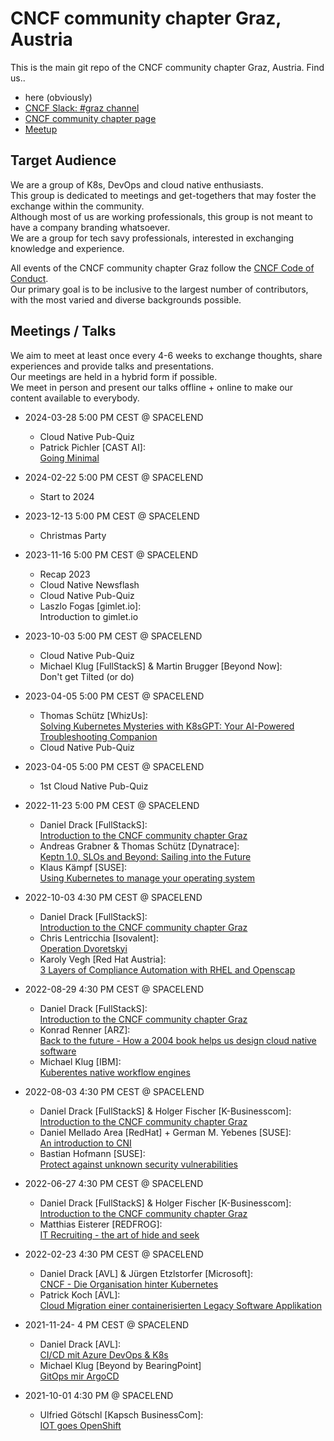 # CNCF community chapter Graz, Austria

This is the main git repo of the CNCF community chapter Graz, Austria.
Find us..

- here (obviously)
- [CNCF Slack: #graz channel](https://communityinviter.com/apps/cloud-native/cncf)
- [CNCF community chapter page](https://community.cncf.io/graz-austria/)
- [Meetup](https://www.meetup.com/cncf-graz/)

## Target Audience

We are a group of K8s, DevOps and cloud native enthusiasts.\
This group is dedicated to meetings and get-togethers that may foster the exchange within the community.\
Although most of us are working professionals, this group is not meant to have a company branding whatsoever.\
We are a group for tech savy professionals, interested in exchanging knowledge and experience.

All events of the CNCF community chapter Graz follow the [CNCF Code of Conduct](https://github.com/cncf/foundation/blob/main/code-of-conduct.md).\
Our primary goal is to be inclusive to the largest number of contributors, with the most varied and diverse backgrounds possible.

## Meetings / Talks

We aim to meet at least once every 4-6 weeks to exchange thoughts, share experiences and provide talks and presentations.\
Our meetings are held in a hybrid form if possible.\
We meet in person and present our talks offline + online to make our content available to everybody.

- 2024-03-28 5:00 PM CEST @ SPACELEND
  - Cloud Native Pub-Quiz
  - Patrick Pichler [CAST AI]:\
    [Going Minimal](2024-03-28/CNCF-Going-Minimal.pdf)

- 2024-02-22 5:00 PM CEST @ SPACELEND
  - Start to 2024

- 2023-12-13 5:00 PM CEST @ SPACELEND
  - Christmas Party
  
- 2023-11-16 5:00 PM CEST @ SPACELEND
  - Recap 2023
  - Cloud Native Newsflash
  - Cloud Native Pub-Quiz
  - Laszlo Fogas [gimlet.io]: \
    Introduction to gimlet.io

- 2023-10-03 5:00 PM CEST @ SPACELEND
  - Cloud Native Pub-Quiz
  - Michael Klug [FullStackS] & Martin Brugger [Beyond Now]:\
    Don't get Tilted (or do)

- 2023-04-05 5:00 PM CEST @ SPACELEND
  - Thomas Schütz [WhizUs]:\
    [Solving Kubernetes Mysteries with K8sGPT: Your AI-Powered Troubleshooting Companion](https://docs.google.com/presentation/d/1SCfmCXzVomG-7nNsetgigjWOo4p0O-KCZUGKnbjDdKY/edit?usp=sharing)
  - Cloud Native Pub-Quiz

- 2023-04-05 5:00 PM CEST @ SPACELEND
  - 1st Cloud Native Pub-Quiz
  
- 2022-11-23 5:00 PM CEST @ SPACELEND
  - Daniel Drack [FullStackS]:\
    [Introduction to the CNCF community chapter Graz](2022-11-23/CNCF-Meetup-1123.pdf)
  - Andreas Grabner & Thomas Schütz [Dynatrace]:\
    [Keptn 1.0, SLOs and Beyond: Sailing into the Future]()
  - Klaus Kämpf [SUSE]:\
    [Using Kubernetes to manage your operating system](2022-11-23/CNCF-Elemental-deep-dive.pdf)

- 2022-10-03 4:30 PM CEST @ SPACELEND
  - Daniel Drack [FullStackS]:\
    [Introduction to the CNCF community chapter Graz](2022-10-03/CNCF-Meetup-1003.pdf)
  - Chris Lentricchia [Isovalent]:\
    [Operation Dvoretskyi]()
  - Karoly Vegh [Red Hat Austria]:\
    [3 Layers of Compliance Automation with RHEL and Openscap]()

- 2022-08-29 4:30 PM CEST @ SPACELEND
  - Daniel Drack [FullStackS]:\
    [Introduction to the CNCF community chapter Graz](2022-08-29/CNCF-Meetup-0627.pdf)
  - Konrad Renner [ARZ]:\
    [Back to the future - How a 2004 book helps us design cloud native software](2022-08-29/ddd_back_to_the_future.pdf)
  - Michael Klug [IBM]:\
    [Kuberentes native workflow engines](2022-08-29/workflow-engines.pdf)

- 2022-08-03 4:30 PM CEST @ SPACELEND
  - Daniel Drack [FullStackS] & Holger Fischer [K-Businesscom]:\
    [Introduction to the CNCF community chapter Graz](2022-08-03/CNCF-Meetup-0803.pdf)
  - Daniel Mellado Area [RedHat] + German M. Yebenes [SUSE]:\
    [An introduction to CNI]()
  - Bastian Hofmann [SUSE]:\
    [Protect against unknown security vulnerabilities]()

- 2022-06-27 4:30 PM CEST @ SPACELEND
  - Daniel Drack [FullStackS] & Holger Fischer [K-Businesscom]:\
    [Introduction to the CNCF community chapter Graz](2022-06/CNCF-Meetup-0627.pdf)
  - Matthias Eisterer [REDFROG]:\
    [IT Recruiting - the art of hide and seek](2022-06/2022_06_recruiting.pdf)

- 2022-02-23 4:30 PM CEST @ SPACELEND
  - Daniel Drack [AVL] & Jürgen Etzlstorfer [Microsoft]:\
    [CNCF - Die Organisation hinter Kubernetes](2022-02/2022_02_CNCF_Overview.pdf)
  - Patrick Koch [AVL]:\
    [Cloud Migration einer containerisierten Legacy Software Applikation]()

- 2021-11-24- 4 PM CEST @ SPACELEND
  - Daniel Drack [AVL]:\
    [CI/CD mit Azure DevOps & K8s](2021-11/2021_11_cicd_azure_devops.pdf)
  - Michael Klug [Beyond by BearingPoint]\
    [GitOps mir ArgoCD](2021-11/2021_11_gitops_argocd.pdf)

- 2021-10-01 4:30 PM @ SPACELEND
  - Ulfried Götschl [Kapsch BusinessCom]:\
    [IOT goes OpenShift](2021-10/2021_10_iot_goes_openshift.pdf)
